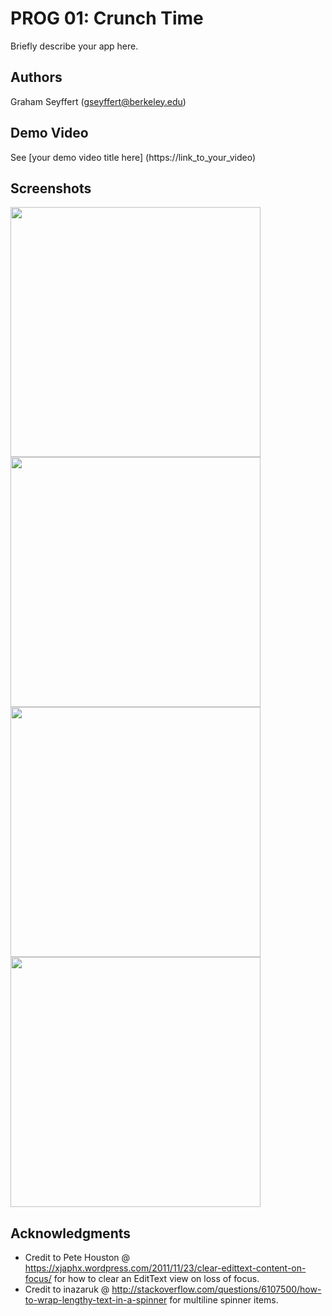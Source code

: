 # PROG 01: Crunch Time

Briefly describe your app here.

## Authors

Graham Seyffert ([gseyffert@berkeley.edu](mailto:gseyffert@berkeley.edu))

## Demo Video

See [your demo video title here] (https://link_to_your_video)

## Screenshots

<img src="http://imgur.com/dUz4ZXH.png" height="400" />
<img src="http://imgur.com/itY36Bw.png" height="400" />
<img src="http://imgur.com/VWS0GZQ.png" height="400" />
<img src="http://imgur.com/pZMWoFK.png" height="400" />

## Acknowledgments

* Credit to Pete Houston @ https://xjaphx.wordpress.com/2011/11/23/clear-edittext-content-on-focus/ for how to clear an EditText view on loss of focus.
* Credit to inazaruk @ http://stackoverflow.com/questions/6107500/how-to-wrap-lengthy-text-in-a-spinner for multiline spinner items.
